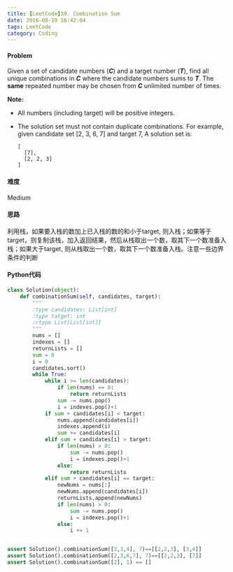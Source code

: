 ```yaml
---
title: [LeetCode]39. Combination Sum
date: 2016-08-19 16:42:04
tags: LeetCode
category: Coding
---
```


#### Problem
Given a set of candidate numbers (***C***) and a target number (***T***), find all unique combinations in ***C*** where the candidate numbers sums to ***T***.
The **same** repeated number may be chosen from ***C*** unlimited number of times.

**Note:**
* All numbers (including target) will be positive integers.

* The solution set must not contain duplicate combinations.
  For example, given candidate set [2, 3, 6, 7] and target 7,
  A solution set is:

  ```
  [
    [7],
    [2, 2, 3]
  ]
  ```



#### 难度

Medium



#### 思路

利用栈，如果要入栈的数加上已入栈的数的和小于target, 则入栈；如果等于target，则复制该栈，加入返回结果，然后从栈取出一个数，取其下一个数准备入栈；如果大于target, 则从栈取出一个数，取其下一个数准备入栈。注意一些边界条件的判断



#### Python代码
```python
class Solution(object):
    def combinationSum(self, candidates, target):
        """
        :type candidates: List[int]
        :type tatget: int
        :rtype List[List[int]]
        """
        nums = []
        indexes = []
        returnLists = []
        sum = 0
        i = 0
        candidates.sort()
        while True:
            while i >= len(candidates):
                if len(nums) == 0:
                    return returnLists
                sum -= nums.pop()
                i = indexes.pop()+1
            if sum + candidates[i] < target:
                nums.append(candidates[i])
                indexes.append(i)
                sum += candidates[i]
            elif sum + candidates[i] > target:
                if len(nums) > 0:
                    sum -= nums.pop()
                    i = indexes.pop()+1
                else:
                    return returnLists
            elif sum + candidates[i] == target:
                newNums = nums[:]
                newNums.append(candidates[i])
                returnLists.append(newNums)
                if len(nums) > 0:
                    sum -= nums.pop()
                    i = indexes.pop()+1
                else:
                    i += 1


assert Solution().combinationSum([2,3,4], 7)==[[2,2,3], [3,4]]
assert Solution().combinationSum([2,3,6,7], 7)==[[2,2,3], [7]]
assert Solution().combinationSum([2], 1) == []
```